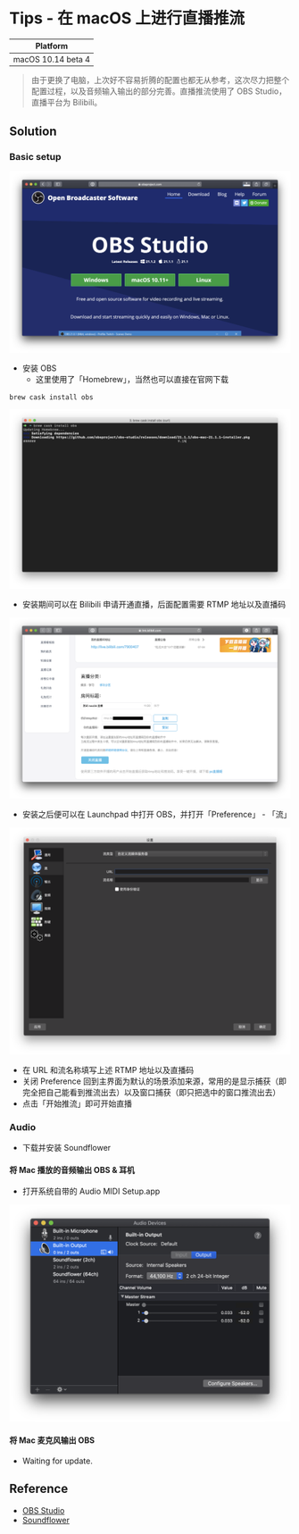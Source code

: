 # Tips - 在 macOS 上进行直播推流

| Platform |
|:-----:|
| macOS 10.14 beta 4 |

> 由于更换了电脑，上次好不容易折腾的配置也都无从参考，这次尽力把整个配置过程，以及音频输入输出的部分完善。直播推流使用了 OBS Studio，直播平台为 Bilibili。

## Solution

### Basic setup

![OBS Studio](1.png)

- 安装 OBS
    - 这里使用了「Homebrew」，当然也可以直接在官网下载

```
brew cask install obs
```

![Install with brew cask](2.png)

- 安装期间可以在 Bilibili 申请开通直播，后面配置需要 RTMP 地址以及直播码

![Bilibili 开播设置](3.png)

- 安装之后便可以在 Launchpad 中打开 OBS，并打开「Preference」 - 「流」

![流](4.png)

- 在 URL 和流名称填写上述 RTMP 地址以及直播码
- 关闭 Preference 回到主界面为默认的场景添加来源，常用的是显示捕获（即完全把自己能看到推流出去）以及窗口捕获（即只把选中的窗口推流出去）
- 点击「开始推流」即可开始直播

### Audio

- 下载并安装 Soundflower

#### 将 Mac 播放的音频输出 OBS & 耳机

- 打开系统自带的 Audio MIDI Setup.app

![Audio MIDI Setup.app](6.png)

#### 将 Mac 麦克风输出 OBS

- Waiting for update.

## Reference

- [OBS Studio](https://obsproject.com)
- [Soundflower](https://soundflower.en.softonic.com/mac)
